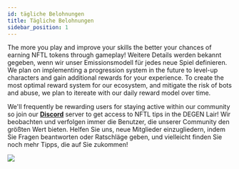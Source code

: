 ```yaml
---
id: tägliche Belohnungen
title: Tägliche Belohnungen
sidebar_position: 1
---
```


The more you play and improve your skills the better your chances of earning NFTL tokens through gameplay! Weitere Details werden bekannt gegeben, wenn wir unser Emissionsmodell für jedes neue Spiel definieren. We plan on implementing a progression system in the future to level-up characters and gain additional rewards for your experience. To create the most optimal reward system for our ecosystem, and mitigate the risk of bots and abuse, we plan to itereate with our daily reward model over time.

We'll frequently be rewarding users for staying active within our community so join our **[Discord](https://discord.gg/niftyleague)** server to get access to NFTL tips in the DEGEN Lair! Wir beobachten und verfolgen immer die Benutzer, die unserer Community den größten Wert bieten. Helfen Sie uns, neue Mitglieder einzugliedern, indem Sie Fragen beantworten oder Ratschläge geben, und vielleicht finden Sie noch mehr Tipps, die auf Sie zukommen!

![](/img/twitch-stream.png)
